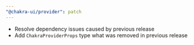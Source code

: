 ```yaml
---
"@chakra-ui/provider": patch
---
```


- Resolve dependency issues caused by previous release
- Add `ChakraProviderProps` type what was removed in previous release
